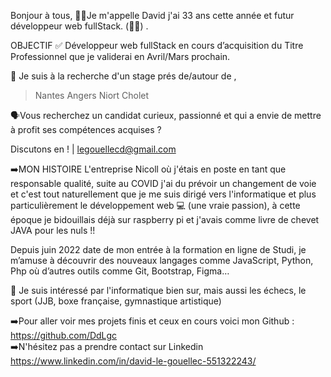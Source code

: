Bonjour à tous,
👩‍💻Je m'appelle David j'ai 33 ans cette année et futur développeur web fullStack. (🤞🏼) .

OBJECTIF
✅ Développeur web fullStack en cours d’acquisition du Titre Professionnel que je validerai en Avril/Mars prochain.

🔎 Je suis à la recherche d'un stage prés de/autour de ,
> Nantes 
> Angers 
> Niort 
> Cholet

🗣️Vous recherchez un candidat curieux, passionné et qui a envie de mettre à profit ses compétences acquises ?

Discutons en ! | legouellecd@gmail.com

➡️MON HISTOIRE
L'entreprise Nicoll où j'étais en poste en tant que responsable qualité, suite au COVID j'ai du prévoir un changement de voie et c'est tout naturellement que je me suis dirigé vers l'informatique et plus particulièrement le développement web 💻 (une vraie passion), à cette époque je bidouillais déjà sur raspberry pi et j'avais comme livre de chevet JAVA pour les nuls !!

Depuis juin 2022 date de mon entrée à la formation en ligne de Studi, je m’amuse à découvrir des nouveaux langages comme JavaScript, Python, Php où d’autres outils comme Git, Bootstrap, Figma…

👀 Je suis intéressé par l'informatique bien sur, mais aussi les échecs, le sport (JJB, boxe française, gymnastique artistique)

➡️Pour aller voir mes projets finis et ceux en cours voici mon Github : https://github.com/DdLgc  
➡️N'hésitez pas a prendre contact sur Linkedin https://www.linkedin.com/in/david-le-gouellec-551322243/
